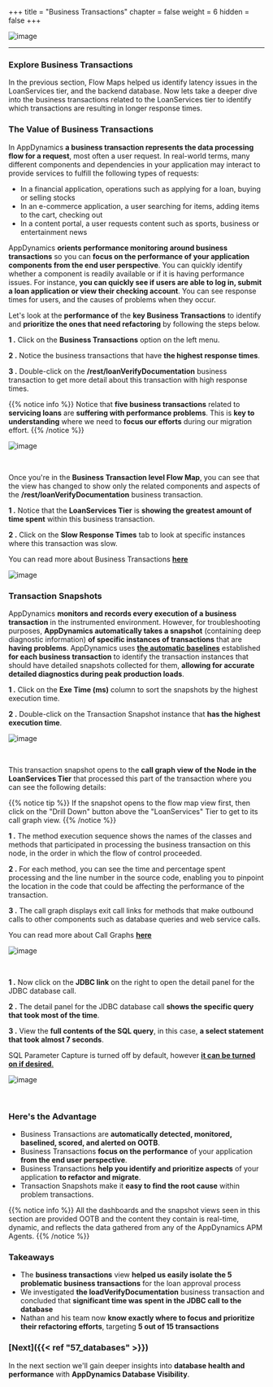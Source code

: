+++
title = "Business Transactions"
chapter = false
weight = 6
hidden = false
+++

![image](/images/50_Pre_Migration/ad_team_architect.png)

<hr class="xsmall-line">

### Explore Business Transactions

<span class="medium-text">In the previous section, Flow Maps helped us identify latency issues in the LoanServices tier, and the backend database. Now lets take a deeper dive into the business transactions related to the LoanServices tier to identify which transactions are resulting in longer response times.</span>

### The Value of Business Transactions

In AppDynamics **a business transaction represents the data processing flow for a request**, most often a user request. In real-world terms, many different components and dependencies in your application may interact to provide services to fulfill the following types of requests:

- In a financial application, operations such as applying for a loan, buying or selling stocks
- In an e-commerce application, a user searching for items, adding items to the cart, checking out
- In a content portal, a user requests content such as sports, business or entertainment news

AppDynamics **orients performance monitoring around business transactions** so you can **focus on the performance of your application components from the end user perspective**. You can quickly identify whether a component is readily available or if it is having performance issues. For instance, **you can quickly see if users are able to log in, submit a loan application or view their checking account**. You can see response times for users, and the causes of problems when they occur.

Let's look at the **performance of** the **key Business Transactions** to identify and **prioritize the ones that need refactoring** by following the steps below.

**1 .**  Click on the **Business Transactions** option on the left menu.

**2 .**  Notice the business transactions that have **the highest response times**.

**3 .**  Double-click on the **/rest/loanVerifyDocumentation** business transaction to get more detail about this transaction with high response times.

{{% notice info %}}
Notice that **five business transactions** related to **servicing loans** are **suffering with performance problems**.  This is **key to understanding** where we need to **focus our efforts** during our migration effort.
{{% /notice %}}

![image](/images/50_Pre_Migration/biz_txns_00.png)

<br>

Once you're in the **Business Transaction level Flow Map**, you can see that the view has changed to show only the related components and aspects of the **/rest/loanVerifyDocumentation** business transaction.  

**1 .**  Notice that the **LoanServices Tier** is **showing the greatest amount of time spent** within this business transaction.

**2 .**  Click on the **Slow Response Times** tab to look at specific instances where this transaction was slow.

You can read more about Business Transactions <a href="https://docs.appdynamics.com/appd/23.x/latest/en/application-monitoring/business-transactions" target="_blank">**here**</a>

![image](/images/50_Pre_Migration/biz_txns_01.png)


### Transaction Snapshots

AppDynamics **monitors and records every execution of a business transaction** in the instrumented environment. However, for troubleshooting purposes, **AppDynamics automatically takes a snapshot** (containing deep diagnostic information) **of specific instances of transactions** that are **having problems**.  AppDynamics uses <a href="https://docs.appdynamics.com/appd/23.x/latest/en/application-monitoring/business-transactions/monitor-the-performance-of-business-transactions/dynamic-baselines" target="_blank">**the automatic baselines**</a> established **for each business transaction** to identify the transaction instances that should have detailed snapshots collected for them, **allowing for accurate detailed diagnostics during peak production loads**.

**1 .**  Click on the **Exe Time (ms)** column to sort the snapshots by the highest execution time.

**2 .**  Double-click on the Transaction Snapshot instance that **has the highest execution time**.

![image](/images/50_Pre_Migration/biz_txns_02.png)

<br>



This transaction snapshot opens to the **call graph view of the Node in the LoanServices Tier** that processed this part of the transaction where you can see the following details:

{{% notice tip %}}
If the snapshot opens to the flow map view first, then click on the "Drill Down" button above the "LoanServices" Tier to get to its call graph view.
{{% /notice %}}

**1 .**  The method execution sequence shows the names of the classes and methods that participated in processing the business transaction on this node, in the order in which the flow of control proceeded.

**2 .**  For each method, you can see the time and percentage spent processing and the line number in the source code, enabling you to pinpoint the location in the code that could be affecting the performance of the transaction.

**3 .**  The call graph displays exit call links for methods that make outbound calls to other components such as database queries and web service calls.

You can read more about Call Graphs <a href="https://docs.appdynamics.com/appd/23.x/latest/en/application-monitoring/business-transactions/troubleshoot-business-transaction-performance-with-transaction-snapshots/call-graphs" target="_blank">**here**</a>

![image](/images/50_Pre_Migration/biz_txns_03.png)

<br>



**1 .**  Now click on the **JDBC link** on the right to open the detail panel for the JDBC database call.

**2 .**  The detail panel for the JDBC database call **shows the specific query that took most of the time**. 

**3 .**  View the **full contents of the SQL query**, in this case, **a select statement that took almost 7 seconds**. 

SQL Parameter Capture is turned off by default, however <a href="https://docs.appdynamics.com/appd/23.x/latest/en/application-monitoring/configure-instrumentation/call-graph-settings" target="_blank">**it can be turned on if desired**.</a>

![image](/images/50_Pre_Migration/biz_txns_04.png)

<br>

### Here's the Advantage

- Business Transactions are **automatically detected, monitored, baselined, scored, and alerted on OOTB**.
- Business Transactions **focus on the performance** of your application **from the end user perspective**.
- Business Transactions **help you identify and prioritize aspects** of your application **to refactor and migrate**.
- Transaction Snapshots make it **easy to find the root cause** within problem transactions.


{{% notice info %}}
All the dashboards and the snapshot views seen in this section are provided OOTB and the content they contain is real-time, dynamic, and reflects the data gathered from any of the AppDynamics APM Agents.
{{% /notice %}}

### Takeaways

- The **business transactions** view **helped us easily isolate the 5 problematic business transactions** for the loan approval process
- We investigated **the loadVerifyDocumentation** business transaction and concluded that **significant time was spent in the JDBC call to the database**
- Nathan and his team now **know exactly where to focus and prioritize their refactoring efforts**, targeting **5 out of 15 transactions**


### [**Next**]({{< ref "57_databases" >}}) <span style="color: #3e3071;"><i class='fas fa-cog fa-spin'></i></span>

In the next section we'll gain deeper insights into **database health and performance** with **AppDynamics Database Visibility**.


<!---

In the next section we'll look at **the level of detail AppDynamics provides for Servers and the Containers** running on them.

{{% notice warning %}}
The Cloud9 workspace should be built by an IAM user with Administrator privileges,
not the root account user. Please ensure you are logged in as an IAM user, not the root
account user.
{{% /notice %}}
-->

<!---
{{% notice info %}}
This workshop was designed to run in the **Oregon (us-west-2)** region. **Please don't
run in any other region.** Future versions of this workshop will expand region availability,
and this message will be removed.
{{% /notice %}}
-->

<!---
{{% notice tip %}}
Ad blockers, javascript disablers, and tracking blockers should be disabled for
the cloud9 domain, or connecting to the workspace might be impacted.
Cloud9 requires third-party-cookies. You can whitelist the [specific domains]( https://docs.aws.amazon.com/cloud9/latest/user-guide/troubleshooting.html#troubleshooting-env-loading).
{{% /notice %}}
-->
